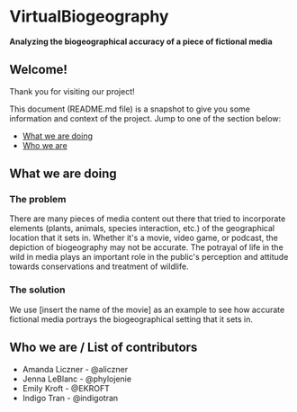 # VirtualBiogeography
**Analyzing the biogeographical accuracy of a piece of fictional media**

## Welcome!
Thank you for visiting our project!

This document (README.md file) is a snapshot to give you some information and context of the project. Jump to one of the section below:
* [What we are doing](#what-we-are-doing)
* [Who we are](#who-we-are-/-list-of-contributors)

## What we are doing

### The problem
There are many pieces of media content out there that tried to incorporate elements (plants, animals, species interaction, etc.) of the geographical location that it sets in. Whether it's a movie, video game, or podcast, the depiction of biogeography may not be accurate. 
The potrayal of life in the wild in media plays an important role in the public's perception and attitude towards conservations and treatment of wildlife.

### The solution
We use [insert the name of the movie] as an example to see how accurate fictional media portrays the biogeographical setting that it sets in.

## Who we are / List of contributors
- Amanda Liczner - @aliczner
- Jenna LeBlanc - @phylojenie
- Emily Kroft - @EKROFT
- Indigo Tran - @indigotran
